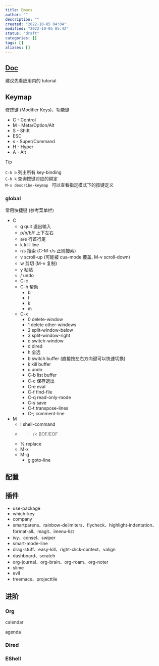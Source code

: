 ```yaml
---
title: Emacs
author: ""
description: ""
created: "2022-10-05 04:04"
modified: "2022-10-05 05:42"
status: "draft"
categories: []
tags: []
aliases: []
---
```


## [Doc](https://www.gnu.org/software/emacs/documentation.html)

建议先看应用内的 tutorial

## Keymap

修饰键 (Modifier Keys)、功能键
- C - Control
- M - Meta/Option/Alt
- S - Shift
- ESC
- s - Super/Command
- H - Hyper
- A - Alt

>[!tip] 
>`C-h b` 列出所有 key-binding  
>`C-h k` 查询按键对应的绑定  
>`M-x describe-keymap ` 可以查看指定模式下的按键定义

### global
常用快捷键 (参考菜单栏)
- C
    - g  quit 退出输入
    - p/n/b/f 上下左右
    - a/e 行首行尾
    - k kill-line
    - r/s 搜索 (C-M-r/s 正则搜索)
    - v scroll-up (可能被 cua-mode 覆盖, M-v scroll-down)
    - w 剪切 (M-v 复制)
    - y 粘贴
    - / undo
    - C-c
    - C-h 帮助
        - b
        - f
        - k
        - m
    - C-x
        - 0 delete-window
        - 1 delete other-windows
        - 2 split-window-below
        - 3 split-window-right
        - o switch-window
        - d dired
        - h 全选
        - b switch buffer (直接按左右方向键可以快速切换)
        - k kill buffer
        - u undo
        - C-b list buffer
        - C-c 保存退出
        - C-e eval
        - C-f find-file
        - C-q read-only-mode
        - C-s save
        - C-t transpose-lines
        - C-; comment-line
- M
    - ! shell-command
    - >/< BOF/EOF
    - % replace
    - M-x
    - M-g
        - g goto-line

## 配置

## 插件

- use-package
- which-key
- company
- smartparens、rainbow-delimiters、flycheck、highlight-indentation、format-all、magit、imenu-list
- ivy、consel、swiper
- smart-mode-line
- drag-stuff、easy-kill、right-click-context、valign
- dashboard、scratch
- org-journal、org-brain、org-roam、org-noter
- slime
- evil
- treemacs、projecttile

## 进阶

### Org

calendar

agenda

### Dired

### EShell